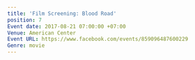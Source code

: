 ```yaml
---
title: 'Film Screening: Blood Road'
position: 7
Event date: 2017-08-21 07:00:00 +07:00
Venue: American Center
Event URL: https://www.facebook.com/events/859096487600229
Genre: movie
---
```


